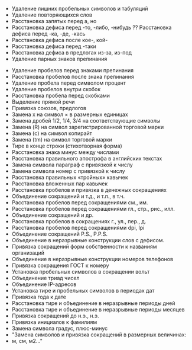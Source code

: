 * Удаление лишних пробельных символов и табуляций
* Удаление повторяющихся слов
* Расстановка запятых перед а, но
* Расстановка дефиса перед -то, -либо, -нибудь
?? Расстановка дефиса перед -ка, -де, -кась 
* Расстановка дефиса после кое-, кой-
* Расстановка дефиса перед -таки
* Расстановка дефиса в предлогах из-за, из-под
* Удаление парных знаков препинания
- Удаление пробелов перед знаками препинания
- Расстановка пробелов после знака препинания
- Удаление пробела перед символом процент
- Удаление пробелов внутри скобок
- Расстановка пробела перед скобками
- Выделение прямой речи
- Привязка союзов, предлогов
- Замена x на символ × в размерных единицах
- Замена дробей 1/2, 1/4, 3/4 на соответствующие символы
- Замена (R) на символ зарегистрированной торговой марки
- Замена (c) на символ копирайт
- Замена (tm) на символ торговой марки
- Тире в конце строки (стихотворная форма)
- Расстановка знака минус между числами
- Расстановка правильного апострофа в английских текстах
- Замена символа параграф с привязкой к числу
- Замена символа номер с привязкой к числу
- Расстановка правильных «тройных» кавычек
- Расстановка вложенных пар кавычек
- Расстановка пробелов и привязка в денежных сокращениях
- Объединение сокращений и т.д., и т.п., в т.ч.
- Расстановка пробелов перед сокращениями см., им.
- Расстановка пробелов перед сокращениями гл., стр., рис., илл.
- Объединение сокращений и др.
- Расстановка пробелов в сокращениях г., ул., пер., д.
- Расстановка пробелов перед сокращениями dpi, lpi
- Объединение сокращений P.S., P.P.S.
- Объединение в неразрывные конструкции слов с дефисом.
- Привязка сокращений форм собственности к названиям организаций
- Объединение в неразрывные конструкции номеров телефонов
- Привязка сокращения ГОСТ к номеру
- Установка пробельных символов в сокращении вольт
- Объединение триад чисел
- Объединение IP-адресов
- Установка тире и пробельных символов в периодах дат
- Привязка года к дате
- Расстановка тире и объединение в неразрывные периоды дней
- Расстановка тире и объединение в неразрывные периоды месяцев
- Привязка сокращений до н.э., н.э.
- Привязка инициалов к фамилиям
- Замена символа градус, плюс-минус
- "Замена символов и привязка сокращений в размерных величинах:
- м, см, м2…"